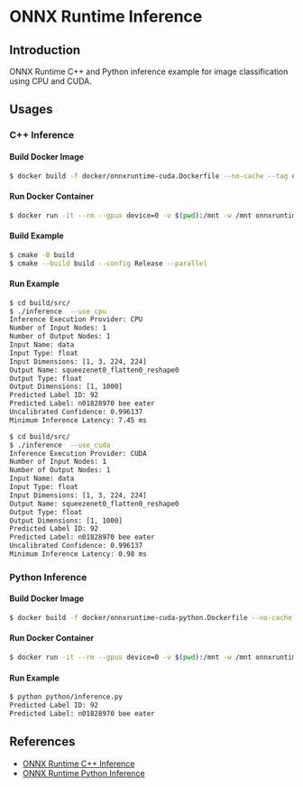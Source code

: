 # ONNX Runtime Inference

## Introduction

ONNX Runtime C++ and Python inference example for image classification using CPU and CUDA.

## Usages

### C++ Inference

#### Build Docker Image

```bash
$ docker build -f docker/onnxruntime-cuda.Dockerfile --no-cache --tag onnxruntime-cuda:1.21.0 .
```

#### Run Docker Container

```bash
$ docker run -it --rm --gpus device=0 -v $(pwd):/mnt -w /mnt onnxruntime-cuda:1.21.0
```

#### Build Example

```bash
$ cmake -B build
$ cmake --build build --config Release --parallel
```

#### Run Example

```bash
$ cd build/src/
$ ./inference  --use_cpu
Inference Execution Provider: CPU
Number of Input Nodes: 1
Number of Output Nodes: 1
Input Name: data
Input Type: float
Input Dimensions: [1, 3, 224, 224]
Output Name: squeezenet0_flatten0_reshape0
Output Type: float
Output Dimensions: [1, 1000]
Predicted Label ID: 92
Predicted Label: n01828970 bee eater
Uncalibrated Confidence: 0.996137
Minimum Inference Latency: 7.45 ms
```

```bash
$ cd build/src/
$ ./inference  --use_cuda
Inference Execution Provider: CUDA
Number of Input Nodes: 1
Number of Output Nodes: 1
Input Name: data
Input Type: float
Input Dimensions: [1, 3, 224, 224]
Output Name: squeezenet0_flatten0_reshape0
Output Type: float
Output Dimensions: [1, 1000]
Predicted Label ID: 92
Predicted Label: n01828970 bee eater
Uncalibrated Confidence: 0.996137
Minimum Inference Latency: 0.98 ms
```

### Python Inference

#### Build Docker Image

```bash
$ docker build -f docker/onnxruntime-cuda-python.Dockerfile --no-cache --tag onnxruntime-cuda-python:1.21.0 .
```

#### Run Docker Container

```bash
$ docker run -it --rm --gpus device=0 -v $(pwd):/mnt -w /mnt onnxruntime-cuda-python:1.21.0
```

#### Run Example

```bash
$ python python/inference.py
Predicted Label ID: 92
Predicted Label: n01828970 bee eater
```

## References

- [ONNX Runtime C++ Inference](https://leimao.github.io/blog/ONNX-Runtime-CPP-Inference/)
- [ONNX Runtime Python Inference](https://leimao.github.io/blog/ONNX-Runtime-Python-Inference/)
